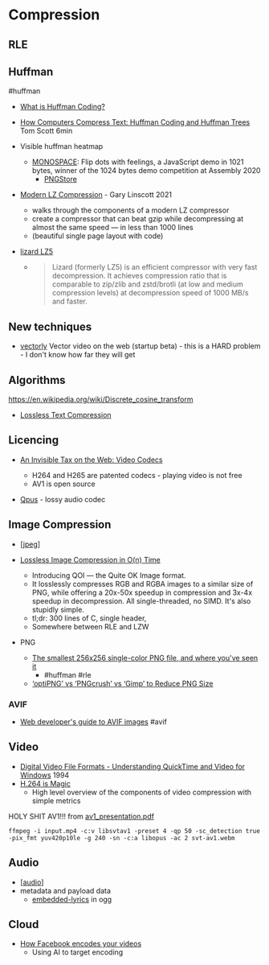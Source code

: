 Compression
===========

RLE
---

Huffman
-------
#huffman
* [What is Huffman Coding?](https://www.baseclass.io/huffman-coding/) 
* [How Computers Compress Text: Huffman Coding and Huffman Trees](https://www.youtube.com/watch?v=JsTptu56GM8&list=PL96C35uN7xGLLeET0dOWaKHkAlPsrkcha&index=3) Tom Scott 6min


* Visible huffman heatmap
    * [MONOSPACE](http://www.p01.org/MONOSPACE/): Flip dots with feelings, a JavaScript demo in 1021 bytes, winner of the 1024 bytes demo competition at Assembly 2020
        * [PNGStore](https://www.iamcal.com/png-store/)

* [Modern LZ Compression](https://glinscott.github.io/lz/index.html) - Gary Linscott 2021
    * walks through the components of a modern LZ compressor
    * create a compressor that can beat gzip while decompressing at almost the same speed — in less than 1000 lines
    * (beautiful single page layout with code)
* [lizard LZ5](https://github.com/inikep/lizard)
    * > Lizard (formerly LZ5) is an efficient compressor with very fast decompression. It achieves compression ratio that is comparable to zip/zlib and zstd/brotli (at low and medium compression levels) at decompression speed of 1000 MB/s and faster. 


New techniques
--------------
* [vectorly](https://vectorly.io/) Vector video on the web (startup beta) - this is a HARD problem - I don't know how far they will get

Algorithms
-----------

https://en.wikipedia.org/wiki/Discrete_cosine_transform

* [Lossless Text Compression](https://bilalonureskili.com/files/LTC_en.pdf)

Licencing
---------

* [An Invisible Tax on the Web: Video Codecs](https://blog.mozilla.org/blog/2018/07/11/royalty-free-web-video-codecs/)
    * H264 and H265 are patented codecs - playing video is not free
    * AV1 is open source

* [Qpus](https://wiki.xiph.org/OpusFAQ) - lossy audio codec


Image Compression
-----------------

* [[jpeg]]

* [Lossless Image Compression in O(n) Time](https://phoboslab.org/log/2021/11/qoi-fast-lossless-image-compression)
    * Introducing QOI — the Quite OK Image format. 
    * It losslessly compresses RGB and RGBA images to a similar size of PNG, while offering a 20x-50x speedup in compression and 3x-4x speedup in decompression. All single-threaded, no SIMD. It's also stupidly simple.
    * tl;dr: 300 lines of C, single header, 
    * Somewhere between RLE and LZW

* PNG
    * [The smallest 256x256 single-color PNG file, and where you've seen it](https://www.mjt.me.uk/posts/smallest-png/)
        * #huffman #rle
    * [‘optiPNG’ vs ‘PNGcrush’ vs ‘Gimp’ to Reduce PNG Size](https://rubysash.com/programming/wordpress/optipng-vs-pngcrush-vs-gimp-to-reduce-png-size/)

### AVIF
* [Web developer's guide to AVIF images](https://darekkay.com/blog/avif-images/) #avif


Video
-----

* [Digital Video File Formats - Understanding QuickTime and Video for Windows](http://archive.retro.co.za/CDROMs/DrDobbs/CD%20Release%2012/articles/1994/9413/9413b/9413b.htm) 1994
* [H.264 is Magic](https://sidbala.com/h-264-is-magic/)
    * High level overview of the components of video compression with simple metrics

HOLY SHIT AV1!!!
from [av1_presentation.pdf](https://www.mlug-au.org/lib/exe/fetch.php?media=av1_presentation.pdf)
```
ffmpeg -i input.mp4 -c:v libsvtav1 -preset 4 -qp 50 -sc_detection true -pix_fmt yuv420p10le -g 240 -sn -c:a libopus -ac 2 svt-av1.webm
```

Audio
-----

* [[audio]]
* metadata and payload data
    * [embedded-lyrics](https://cweiske.de/tagebuch/embedded-lyrics.htm) in ogg

Cloud
-----

* [How Facebook encodes your videos](https://engineering.fb.com/2021/04/05/video-engineering/how-facebook-encodes-your-videos/)
    * Using AI to target encoding

[//begin]: # "Autogenerated link references for markdown compatibility"
[jpeg]: jpeg.md "JPEG"
[audio]: audio.md "Audio"
[//end]: # "Autogenerated link references"